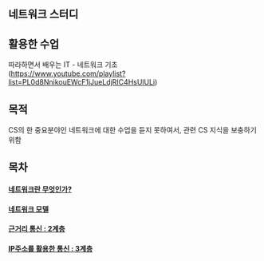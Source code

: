 ## 네트워크 스터디

## 활용한 수업

따라하면서 배우는 IT - 네트워크 기초  
(https://www.youtube.com/playlist?list=PL0d8NnikouEWcF1jJueLdjRIC4HsUlULi)

## 목적

CS의 한 중요분야인 네트워크에 대한 수업을 듣지 못하여서, 관련 CS 지식을 보충하기 위함

## 목차

#### [네트워크란 무엇인가?](https://github.com/kangjunseo/CS_Network/blob/main/mds/Network1.md)

#### [네트워크 모델](https://github.com/kangjunseo/CS_Network/blob/main/mds/Network2.md)

#### [근거리 통신 : 2계층](https://github.com/kangjunseo/CS_Network/blob/main/mds/Network3.md)

#### [IP주소를 활용한 통신 : 3계층](https://github.com/kangjunseo/CS_Network/blob/main/mds/Network4.md)
